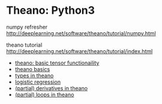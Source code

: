 # Theano: Python3

numpy refresher  
http://deeplearning.net/software/theano/tutorial/numpy.html  

theano tutorial  
http://deeplearning.net/software/theano/tutorial/index.html  

* [theano: basic tensor functionaility](http://deeplearning.net/software/theano/library/tensor/basic.html)  
* [theano basics](theano_basics.py)  
* [types in theano](types.md)  
* [logistic regression](logistic.py)  
* [(partial) derivatives in theano](derive.py)  
* [(partial) loops in theano](loop.py)  

